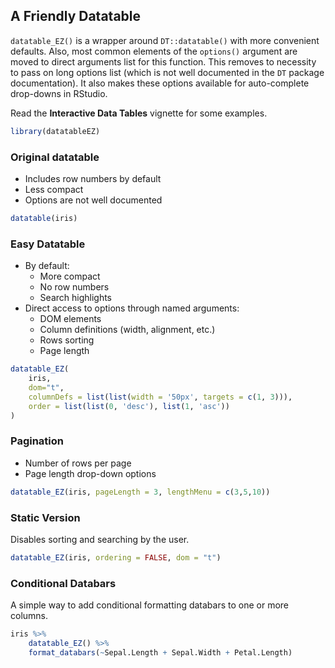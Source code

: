 
<!-- README.md is generated from README.Rmd. Please edit that file -->
A Friendly Datatable
--------------------

`datatable_EZ()` is a wrapper around `DT::datatable()` with more convenient defaults. Also, most common elements of the `options()` argument are moved to direct arguments list for this function. This removes to necessity to pass on long options list (which is not well documented in the `DT` package documentation). It also makes these options available for auto-complete drop-downs in RStudio.

Read the **Interactive Data Tables** vignette for some examples.

``` r
library(datatableEZ)
```

### Original datatable

-   Includes row numbers by default
-   Less compact
-   Options are not well documented

``` r
datatable(iris)
```

### Easy Datatable

-   By default:
    -   More compact
    -   No row numbers
    -   Search highlights
-   Direct access to options through named arguments:
    -   DOM elements
    -   Column definitions (width, alignment, etc.)
    -   Rows sorting
    -   Page length

``` r
datatable_EZ(
    iris,
    dom="t",
    columnDefs = list(list(width = '50px', targets = c(1, 3))),
    order = list(list(0, 'desc'), list(1, 'asc'))
)
```

### Pagination

-   Number of rows per page
-   Page length drop-down options

``` r
datatable_EZ(iris, pageLength = 3, lengthMenu = c(3,5,10))
```

### Static Version

Disables sorting and searching by the user.

``` r
datatable_EZ(iris, ordering = FALSE, dom = "t")
```

### Conditional Databars

A simple way to add conditional formatting databars to one or more columns.

``` r
iris %>% 
    datatable_EZ() %>% 
    format_databars(~Sepal.Length + Sepal.Width + Petal.Length)
```
